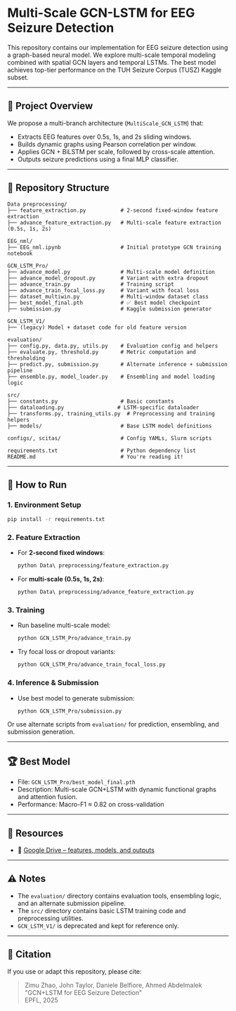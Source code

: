 # Multi-Scale GCN-LSTM for EEG Seizure Detection

This repository contains our implementation for EEG seizure detection using a graph-based neural model. We explore multi-scale temporal modeling combined with spatial GCN layers and temporal LSTMs. The best model achieves top-tier performance on the TUH Seizure Corpus (TUSZ) Kaggle subset.

---

## 🧠 Project Overview

We propose a multi-branch architecture (`MultiScale_GCN_LSTM`) that:
- Extracts EEG features over 0.5s, 1s, and 2s sliding windows.
- Builds dynamic graphs using Pearson correlation per window.
- Applies GCN + BiLSTM per scale, followed by cross-scale attention.
- Outputs seizure predictions using a final MLP classifier.

---

## 📁 Repository Structure

```
Data preprocessing/
├── feature_extraction.py           # 2-second fixed-window feature extraction
├── advance_feature_extraction.py   # Multi-scale feature extraction (0.5s, 1s, 2s)

EEG_nml/
├── EEG_nml.ipynb                   # Initial prototype GCN training notebook

GCN_LSTM_Pro/
├── advance_model.py                # Multi-scale model definition
├── advance_model_dropout.py        # Variant with extra dropout
├── advance_train.py                # Training script
├── advance_train_focal_loss.py     # Variant with focal loss
├── dataset_multiwin.py             # Multi-window dataset class
├── best_model_final.pth            # ✅ Best model checkpoint
├── submission.py                   # Kaggle submission generator

GCN_LSTM_V1/
├── (legacy) Model + dataset code for old feature version

evaluation/
├── config.py, data.py, utils.py    # Evaluation config and helpers
├── evaluate.py, threshold.py       # Metric computation and thresholding
├── predict.py, submission.py       # Alternate inference + submission pipeline
├── ensemble.py, model_loader.py    # Ensembling and model loading logic

src/
├── constants.py                    # Basic constants
├── dataloading.py                 # LSTM-specific dataloader
├── transforms.py, training_utils.py  # Preprocessing and training helpers
├── models/                         # Base LSTM model definitions

configs/, scitas/                   # Config YAMLs, Slurm scripts

requirements.txt                    # Python dependency list
README.md                           # You're reading it!
```

---

## 🚀 How to Run

### 1. Environment Setup

```bash
pip install -r requirements.txt
```

### 2. Feature Extraction

- For **2-second fixed windows**:
  ```bash
  python Data\ preprocessing/feature_extraction.py
  ```

- For **multi-scale (0.5s, 1s, 2s)**:
  ```bash
  python Data\ preprocessing/advance_feature_extraction.py
  ```

### 3. Training

- Run baseline multi-scale model:
  ```bash
  python GCN_LSTM_Pro/advance_train.py
  ```

- Try focal loss or dropout variants:
  ```bash
  python GCN_LSTM_Pro/advance_train_focal_loss.py
  ```

### 4. Inference & Submission

- Use best model to generate submission:
  ```bash
  python GCN_LSTM_Pro/submission.py
  ```

Or use alternate scripts from `evaluation/` for prediction, ensembling, and submission generation.

---

## 🏆 Best Model

- File: `GCN_LSTM_Pro/best_model_final.pth`
- Description: Multi-scale GCN+LSTM with dynamic functional graphs and attention fusion.
- Performance: Macro-F1 ≈ 0.82 on cross-validation

---

## 🔗 Resources

- 📁 [Google Drive – features, models, and outputs](https://drive.google.com/drive/folders/1RJcT7uc8gai7Kw8nBvR_me4ZkgyybQj4)

---

## ⚠️ Notes

- The `evaluation/` directory contains evaluation tools, ensembling logic, and an alternate submission pipeline.
- The `src/` directory contains basic LSTM training code and preprocessing utilities.
- `GCN_LSTM_V1/` is deprecated and kept for reference only.

---

## 📌 Citation

If you use or adapt this repository, please cite:

> Zimu Zhao, John Taylor, Daniele Belfiore, Ahmed Abdelmalek  
> "GCN+LSTM for EEG Seizure Detection"  
> EPFL, 2025

